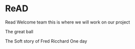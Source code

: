 # ReAD
Read
Welcome team this is where we will work on our project

The great ball

The Soft story of Fred Ricchard 
One day 
